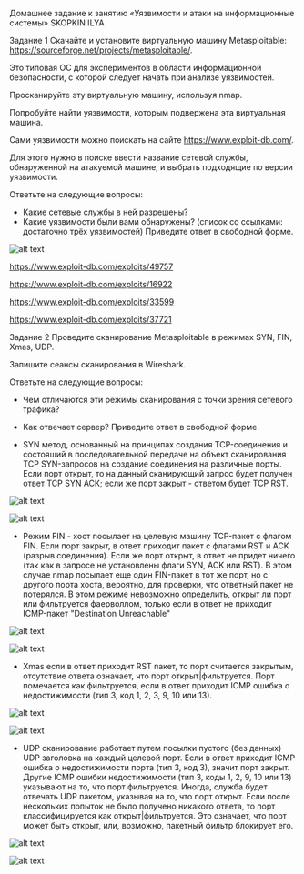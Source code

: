 Домашнее задание к занятию «Уязвимости и атаки на информационные системы» SKOPKIN ILYA

Задание 1
Скачайте и установите виртуальную машину Metasploitable: https://sourceforge.net/projects/metasploitable/.

Это типовая ОС для экспериментов в области информационной безопасности, с которой следует начать при анализе уязвимостей.

Просканируйте эту виртуальную машину, используя nmap.

Попробуйте найти уязвимости, которым подвержена эта виртуальная машина.

Сами уязвимости можно поискать на сайте https://www.exploit-db.com/.

Для этого нужно в поиске ввести название сетевой службы, обнаруженной на атакуемой машине, и выбрать подходящие по версии уязвимости.

Ответьте на следующие вопросы:

 - Какие сетевые службы в ней разрешены?
 - Какие уязвимости были вами обнаружены? (список со ссылками: достаточно трёх уязвимостей)
      Приведите ответ в свободной форме.
 
![alt text](https://github.com/matiz86/git_hw-13.1/blob/main/Screenshot_3.jpg)

https://www.exploit-db.com/exploits/49757

https://www.exploit-db.com/exploits/16922

https://www.exploit-db.com/exploits/33599

https://www.exploit-db.com/exploits/37721


Задание 2
Проведите сканирование Metasploitable в режимах SYN, FIN, Xmas, UDP.

Запишите сеансы сканирования в Wireshark.

Ответьте на следующие вопросы:

 - Чем отличаются эти режимы сканирования с точки зрения сетевого трафика?
 - Как отвечает сервер?
     Приведите ответ в свободной форме.


 - SYN метод, основанный на принципах создания TCP-соединения и состоящий в последовательной передаче на объект сканирования TCP SYN-запросов на создание соединения на различные порты. Если порт открыт, то на данный сканирующий запрос будет получен ответ TCP SYN АСК; если же порт закрыт - ответом будет TCP RST.

![alt text](https://github.com/matiz86/git_hw-13.1/blob/main/Screenshot_1jpg.jpg)

![alt text](https://github.com/matiz86/git_hw-13.1/blob/main/Screenshot_1.jpg)



 - Режим FIN - хост посылает на целевую машину TCP-пакет с флагом FIN. Если порт закрыт, в ответ приходит пакет с флагами RST и ACK (разрыв соединения). Если же порт открыт, в ответ не придет ничего (так как в запросе не установлены флаги SYN, ACK или RST). В этом случае nmap посылает еще один FIN-пакет в тот же порт, но с другого порта хоста, вероятно, для проверки, что ответный пакет не потерялся. В этом режиме невозможно определить, открыт ли порт или фильтруется фаерволлом, только если в ответ не приходит ICMP-пакет "Destination Unreachable"

![alt text](https://github.com/matiz86/git_hw-13.1/blob/main/Screenshot_4.jpg)

![alt text](https://github.com/matiz86/git_hw-13.1/blob/main/Screenshot_5.jpg)

 - Xmas если в ответ приходит RST пакет, то порт считается закрытым, отсутствие ответа означает, что порт открыт|фильтруется. Порт помечается как фильтруется, если в ответ приходит ICMP ошибка о недостижимости (тип 3, код 1, 2, 3, 9, 10 или 13).


![alt text](https://github.com/matiz86/git_hw-13.1/blob/main/Screenshot_6.jpg)

![alt text](https://github.com/matiz86/git_hw-13.1/blob/main/Screenshot_7.jpg)


  -  UDP сканирование работает путем посылки пустого (без данных) UDP заголовка на каждый целевой порт. Если в ответ приходит ICMP ошибка о недостижимости порта (тип 3, код 3), значит порт закрыт. Другие ICMP ошибки недостижимости (тип 3, коды 1, 2, 9, 10 или 13) указывают на то, что порт фильтруется. Иногда, служба будет отвечать UDP пакетом, указывая на то, что порт открыт. Если после нескольких попыток не было получено никакого ответа, то порт классифицируется как открыт|фильтруется. Это означает, что порт может быть открыт, или, возможно, пакетный фильтр блокирует его.


![alt text](https://github.com/matiz86/git_hw-13.1/blob/main/Screenshot_9.jpg)

![alt text](https://github.com/matiz86/git_hw-13.1/blob/main/Screenshot_8.jpg)
